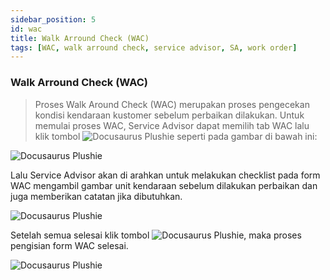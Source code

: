 ```yaml
---
sidebar_position: 5
id: wac
title: Walk Arround Check (WAC)
tags: [WAC, walk arround check, service advisor, SA, work order]
---
```


### Walk Arround Check (WAC)

> Proses Walk Around Check (WAC) merupakan proses pengecekan kondisi kendaraan kustomer sebelum perbaikan dilakukan. Untuk memulai proses WAC, Service Advisor dapat memilih tab WAC lalu klik tombol ![Docusaurus Plushie](/img/wac/settingwac.png) seperti pada gambar di bawah ini:

![Docusaurus Plushie](/img/wac/1.png)

Lalu Service Advisor akan di arahkan untuk melakukan checklist pada form WAC mengambil gambar unit kendaraan sebelum dilakukan perbaikan dan juga memberikan catatan jika dibutuhkan.

![Docusaurus Plushie](/img/wac/2.png)

Setelah semua selesai klik tombol ![Docusaurus Plushie](/img/wac/save.png), maka proses pengisian form WAC selesai.

![Docusaurus Plushie](/img/wac/3.png)